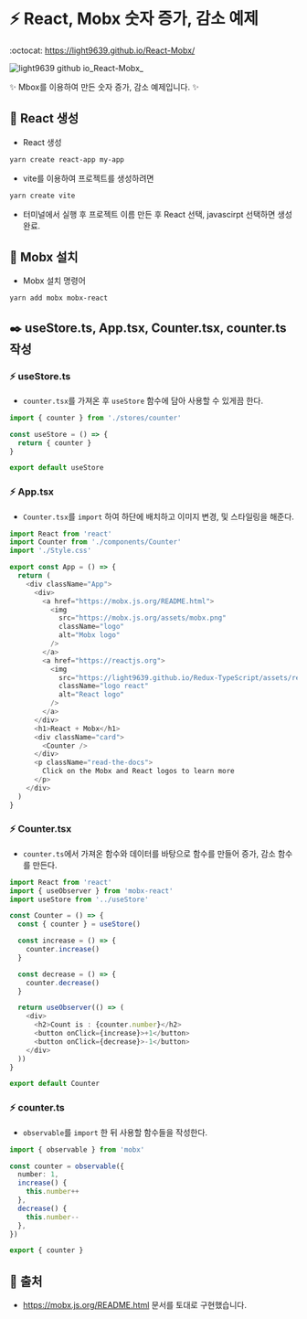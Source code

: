 # :zap: React, Mobx 숫자 증가, 감소 예제
:octocat: https://light9639.github.io/React-Mobx/

![light9639 github io_React-Mobx_](https://user-images.githubusercontent.com/95972251/202852375-12836973-e7e6-45ce-a77b-45b76936196e.png)

:sparkles: Mbox를 이용하여 만든 숫자 증가, 감소 예제입니다. :sparkles:
## :tada: React 생성
- React 생성
```bash
yarn create react-app my-app
```

- vite를 이용하여 프로젝트를 생성하려면

```bash
yarn create vite
```
- 터미널에서 실행 후 프로젝트 이름 만든 후 React 선택, javascirpt 선택하면 생성 완료.
## 🚝 Mobx 설치
- Mobx 설치 명령어
```bash
yarn add mobx mobx-react
```

## ✒️ useStore.ts, App.tsx, Counter.tsx, counter.ts 작성
### :zap: useStore.ts
- `counter.tsx`를 가져온 후 `useStore` 함수에 담아 사용할 수 있게끔 한다.
```typescript
import { counter } from './stores/counter'

const useStore = () => {
  return { counter }
}

export default useStore
```

### :zap: App.tsx
- `Counter.tsx`를 `import` 하여 하단에 배치하고 이미지 변경, 및 스타일링을 해준다.
```typescript
import React from 'react'
import Counter from './components/Counter'
import './Style.css'

export const App = () => {
  return (
    <div className="App">
      <div>
        <a href="https://mobx.js.org/README.html">
          <img
            src="https://mobx.js.org/assets/mobx.png"
            className="logo"
            alt="Mobx logo"
          />
        </a>
        <a href="https://reactjs.org">
          <img
            src="https://light9639.github.io/Redux-TypeScript/assets/react.35ef61ed.svg"
            className="logo react"
            alt="React logo"
          />
        </a>
      </div>
      <h1>React + Mobx</h1>
      <div className="card">
        <Counter />
      </div>
      <p className="read-the-docs">
        Click on the Mobx and React logos to learn more
      </p>
    </div>
  )
}
```

### :zap: Counter.tsx
- `counter.ts`에서 가져온 함수와 데이터를 바탕으로 함수를 만들어 증가, 감소 함수를 만든다.
```typescript
import React from 'react'
import { useObserver } from 'mobx-react'
import useStore from '../useStore'

const Counter = () => {
  const { counter } = useStore()

  const increase = () => {
    counter.increase()
  }

  const decrease = () => {
    counter.decrease()
  }

  return useObserver(() => (
    <div>
      <h2>Count is : {counter.number}</h2>
      <button onClick={increase}>+1</button>
      <button onClick={decrease}>-1</button>
    </div>
  ))
}

export default Counter
```

### :zap: counter.ts
- `observable`를 `import` 한 뒤 사용할 함수들을 작성한다.
```typescript
import { observable } from 'mobx'

const counter = observable({
  number: 1,
  increase() {
    this.number++
  },
  decrease() {
    this.number--
  },
})

export { counter }
```

## 📎 출처
- https://mobx.js.org/README.html 문서를 토대로 구현했습니다.
